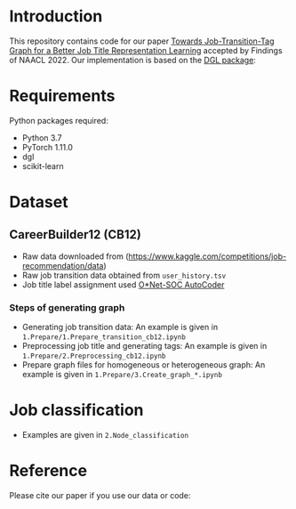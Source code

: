 # Introduction

This repository contains code for our paper [Towards Job-Transition-Tag Graph for a Better Job Title Representation Learning](https://openreview.net/forum?id=d8xNE_8SsR-) accepted by Findings of NAACL 2022. Our implementation is based on the [DGL package](https://www.dgl.ai/):



# Requirements

Python packages required:
- Python 3.7
- PyTorch 1.11.0
- dgl
- scikit-learn

# Dataset
## CareerBuilder12 (CB12) 
- Raw data downloaded from (https://www.kaggle.com/competitions/job-recommendation/data) 
- Raw job transition data obtained from ```user_history.tsv```
- Job title label assignment used [O*Net-SOC AutoCoder](https://www.onetsocautocoder.com/)

### Steps of generating graph ###
- Generating job transition data: An example is given in ```1.Prepare/1.Prepare_transition_cb12.ipynb```
- Preprocessing job title and generating tags: An example is given in ```1.Prepare/2.Preprocessing_cb12.ipynb```
- Prepare graph files for homogeneous or heterogeneous graph: An example is given in ```1.Prepare/3.Create_graph_*.ipynb```

# Job classification
- Examples are given in ```2.Node_classification```


# Reference
Please cite our paper if you use our data or code:



